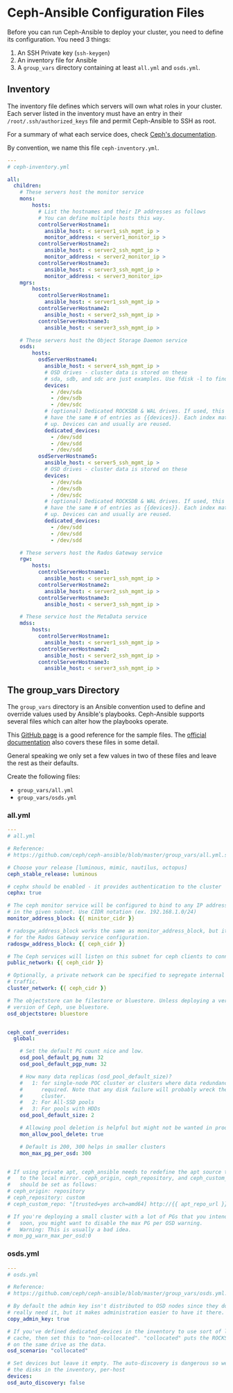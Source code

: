 # Ceph-Ansible Configuration Files


Before you can run Ceph-Ansible to deploy your cluster, you need to define
its configuration. You need 3 things:

1. An SSH Private key (`ssh-keygen`)
1. An inventory file for Ansible
1. A `group_vars` directory containing at least `all.yml` and `osds.yml`.


## Inventory

The inventory file defines which servers will own what roles in your cluster.
Each server listed in the inventory must have an entry in their
`/root/.ssh/authorized_keys` file and permit Ceph-Ansible to SSH as root.

For a summary of what each service does, check [Ceph's documentation](https://docs.ceph.com/docs/mimic/start/intro/).

By convention, we name this file `ceph-inventory.yml`.

```yaml
---
# ceph-inventory.yml

all:
  children:
    # These servers host the monitor service
    mons:
        hosts:
          # List the hostnames and their IP addresses as follows
          # You can define multiple hosts this way.
          controlServerHostname1:
            ansible_host: < server1_ssh_mgmt_ip >
            monitor_address: < server1_monitor_ip >
          controlServerHostname2:
            ansible_host: < server2_ssh_mgmt_ip >
            monitor_address: < server2_monitor_ip >
          controlServerHostname3:
            ansible_host: < server3_ssh_mgmt_ip >
            monitor_address: < server3_monitor_ip>
    mgrs:
        hosts:
          controlServerHostname1:
            ansible_host: < server1_ssh_mgmt_ip >
          controlServerHostname2:
            ansible_host: < server2_ssh_mgmt_ip >
          controlServerHostname3:
            ansible_host: < server3_ssh_mgmt_ip >

    # These servers host the Object Storage Daemon service
    osds:
        hosts:
          osdServerHostname4:
            ansible_host: < server4_ssh_mgmt_ip >
            # OSD drives - cluster data is stored on these
            # sda, sdb, and sdc are just examples. Use fdisk -l to find yours.
            devices:
              - /dev/sda
              - /dev/sdb
              - /dev/sdc
            # (optional) Dedicated ROCKSDB & WAL drives. If used, this must
            # have the same # of entries as {{devices}}. Each index matches
            # up. Devices can and usually are reused.
            dedicated_devices:
              - /dev/sdd
              - /dev/sdd
              - /dev/sdd
          osdServerHostname5:
            ansible_host: < server5_ssh_mgmt_ip >
            # OSD drives - cluster data is stored on these
            devices:
              - /dev/sda
              - /dev/sdb
              - /dev/sdc
            # (optional) Dedicated ROCKSDB & WAL drives. If used, this must
            # have the same # of entries as {{devices}}. Each index matches
            # up. Devices can and usually are reused.
            dedicated_devices:
              - /dev/sdd
              - /dev/sdd
              - /dev/sdd

    # These servers host the Rados Gateway service
    rgw:
        hosts:
          controlServerHostname1:
            ansible_host: < server1_ssh_mgmt_ip >
          controlServerHostname2:
            ansible_host: < server2_ssh_mgmt_ip >
          controlServerHostname3:
            ansible_host: < server3_ssh_mgmt_ip >

    # These service host the MetaData service
    mdss:
        hosts:
          controlServerHostname1:
            ansible_host: < server1_ssh_mgmt_ip >
          controlServerHostname2:
            ansible_host: < server2_ssh_mgmt_ip >
          controlServerHostname3:
            ansible_host: < server3_ssh_mgmt_ip >
```


## The group_vars Directory

The `group_vars` directory is an Ansible convention used to define and override
values used by Ansible's playbooks. Ceph-Ansible supports several files which
can alter how the playbooks operate.

This [GitHub page](https://github.com/ceph/ceph-ansible/tree/stable-5.0/group_vars)
is a good reference for the sample files.
The [official documentation](https://docs.ceph.com/ceph-ansible/master/) also
covers these files in some detail.

General speaking we only set a few values in two of these files and leave the
rest as their defaults.

Create the following files:

- `group_vars/all.yml`
- `group_vars/osds.yml`


### all.yml

```yaml
---
# all.yml

# Reference:
# https://github.com/ceph/ceph-ansible/blob/master/group_vars/all.yml.sample

# Choose your release [luminous, mimic, nautilus, octopus]
ceph_stable_release: luminous

# cephx should be enabled - it provides authentication to the cluster
cephx: true

# The ceph monitor service will be configured to bind to any IP address found
# in the given subnet. Use CIDR notation (ex. 192.168.1.0/24)
monitor_address_block: {{ minitor_cidr }}

# radosgw_address_block works the same as monitor_address_block, but it is used
# for the Rados Gateway service configuration.
radosgw_address_block: {{ ceph_cidr }}

# The Ceph services will listen on this subnet for ceph clients to connect
public_network: {{ ceph_cidr }}

# Optionally, a private network can be specified to segregate internal cluster
# traffic.
cluster_network: {{ ceph_cidr }}

# The objectstore can be filestore or bluestore. Unless deploying a very old
# version of Ceph, use bluestore.
osd_objectstore: bluestore


ceph_conf_overrides:
  global:

    # Set the default PG count nice and low.
    osd_pool_default_pg_num: 32
    osd_pool_default_pgp_num: 32

    # How many data replicas (osd_pool_default_size)?
    #   1: for single-node POC cluster or clusters where data redundancy isn't
    #      required. Note that any disk failure will probably wreck the whole
    #      cluster.
    #   2: For All-SSD pools
    #   3: For pools with HDDs
    osd_pool_default_size: 2

    # Allowing pool deletion is helpful but might not be wanted in production
    mon_allow_pool_delete: true

    # Default is 200, 300 helps in smaller clusters
    mon_max_pg_per_osd: 300


# If using private apt, ceph_ansible needs to redefine the apt source to point
#   to the local mirror. ceph_origin, ceph_repository, and ceph_custom_repo
#   should be set as follows:
# ceph_origin: repository
# ceph_repository: custom
# ceph_custom_repo: "[trusted=yes arch=amd64] http://{{ apt_repo_url }}:{{ apt_repo_port }}"

# If you're deploying a small cluster with a lot of PGs that you intend to grow
#   soon, you might want to disable the max PG per OSD warning.
#   Warning: This is usually a bad idea.
# mon_pg_warn_max_per_osd:0

```


### osds.yml

```yaml
---
# osds.yml

# Reference:
# https://github.com/ceph/ceph-ansible/blob/master/group_vars/osds.yml.sample

# By default the admin key isn't distributed to OSD nodes since they don't
# really need it, but it makes administration easier to have it there.
copy_admin_key: true

# If you've defined dedicated_devices in the inventory to use sort of like a
# cache, then set this to "non-collocated". "collocated" puts the ROCKSDB/WAL
# on the same drive as the data.
osd_scenario: "collocated"

# Set devices but leave it empty. The auto-discovery is dangerous so we define
# the disks in the inventory, per-host
devices:
osd_auto_discovery: false
```
